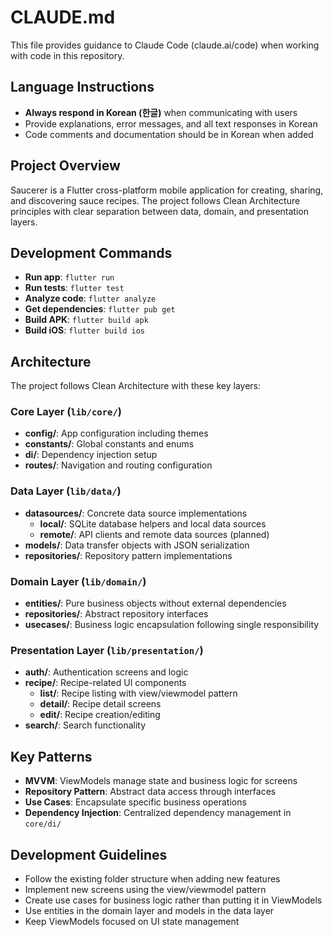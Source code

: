 # CLAUDE.md

This file provides guidance to Claude Code (claude.ai/code) when working with code in this repository.

## Language Instructions

- **Always respond in Korean (한글)** when communicating with users
- Provide explanations, error messages, and all text responses in Korean
- Code comments and documentation should be in Korean when added

## Project Overview

Saucerer is a Flutter cross-platform mobile application for creating, sharing, and discovering sauce recipes. The project follows Clean Architecture principles with clear separation between data, domain, and presentation layers.

## Development Commands

- **Run app**: `flutter run`
- **Run tests**: `flutter test`
- **Analyze code**: `flutter analyze`
- **Get dependencies**: `flutter pub get`
- **Build APK**: `flutter build apk`
- **Build iOS**: `flutter build ios`

## Architecture

The project follows Clean Architecture with these key layers:

### Core Layer (`lib/core/`)
- **config/**: App configuration including themes
- **constants/**: Global constants and enums
- **di/**: Dependency injection setup
- **routes/**: Navigation and routing configuration

### Data Layer (`lib/data/`)
- **datasources/**: Concrete data source implementations
  - **local/**: SQLite database helpers and local data sources
  - **remote/**: API clients and remote data sources (planned)
- **models/**: Data transfer objects with JSON serialization
- **repositories/**: Repository pattern implementations

### Domain Layer (`lib/domain/`)
- **entities/**: Pure business objects without external dependencies
- **repositories/**: Abstract repository interfaces
- **usecases/**: Business logic encapsulation following single responsibility

### Presentation Layer (`lib/presentation/`)
- **auth/**: Authentication screens and logic
- **recipe/**: Recipe-related UI components
  - **list/**: Recipe listing with view/viewmodel pattern
  - **detail/**: Recipe detail screens
  - **edit/**: Recipe creation/editing
- **search/**: Search functionality

## Key Patterns

- **MVVM**: ViewModels manage state and business logic for screens
- **Repository Pattern**: Abstract data access through interfaces
- **Use Cases**: Encapsulate specific business operations
- **Dependency Injection**: Centralized dependency management in `core/di/`

## Development Guidelines

- Follow the existing folder structure when adding new features
- Implement new screens using the view/viewmodel pattern
- Create use cases for business logic rather than putting it in ViewModels
- Use entities in the domain layer and models in the data layer
- Keep ViewModels focused on UI state management